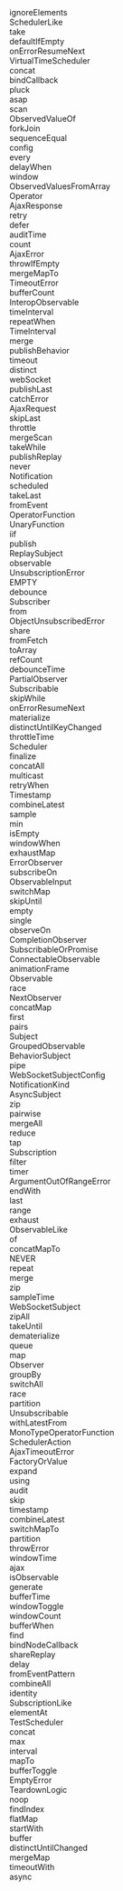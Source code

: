 <div id='rxjs-api'>
<div>ignoreElements</div>
<div>SchedulerLike</div>
<div>take</div>
<div>defaultIfEmpty</div>
<div>onErrorResumeNext</div>
<div>VirtualTimeScheduler</div>
<div>concat</div>
<div>bindCallback</div>
<div>pluck</div>
<div>asap</div>
<div>scan</div>
<div>ObservedValueOf</div>
<div>forkJoin</div>
<div>sequenceEqual</div>
<div>config</div>
<div>every</div>
<div>delayWhen</div>
<div>window</div>
<div>ObservedValuesFromArray</div>
<div>Operator</div>
<div>AjaxResponse</div>
<div>retry</div>
<div>defer</div>
<div>auditTime</div>
<div>count</div>
<div>AjaxError</div>
<div>throwIfEmpty</div>
<div>mergeMapTo</div>
<div>TimeoutError</div>
<div>bufferCount</div>
<div>InteropObservable</div>
<div>timeInterval</div>
<div>repeatWhen</div>
<div>TimeInterval</div>
<div>merge</div>
<div>publishBehavior</div>
<div>timeout</div>
<div>distinct</div>
<div>webSocket</div>
<div>publishLast</div>
<div>catchError</div>
<div>AjaxRequest</div>
<div>skipLast</div>
<div>throttle</div>
<div>mergeScan</div>
<div>takeWhile</div>
<div>publishReplay</div>
<div>never</div>
<div>Notification</div>
<div>scheduled</div>
<div>takeLast</div>
<div>fromEvent</div>
<div>OperatorFunction</div>
<div>UnaryFunction</div>
<div>iif</div>
<div>publish</div>
<div>ReplaySubject</div>
<div>observable</div>
<div>UnsubscriptionError</div>
<div>EMPTY</div>
<div>debounce</div>
<div>Subscriber</div>
<div>from</div>
<div>ObjectUnsubscribedError</div>
<div>share</div>
<div>fromFetch </div>
<div>toArray</div>
<div>refCount</div>
<div>debounceTime</div>
<div>PartialObserver</div>
<div>Subscribable</div>
<div>skipWhile</div>
<div>onErrorResumeNext</div>
<div>materialize</div>
<div>distinctUntilKeyChanged</div>
<div>throttleTime</div>
<div>Scheduler</div>
<div>finalize</div>
<div>concatAll</div>
<div>multicast</div>
<div>retryWhen</div>
<div>Timestamp</div>
<div>combineLatest</div>
<div>sample</div>
<div>min</div>
<div>isEmpty</div>
<div>windowWhen</div>
<div>exhaustMap</div>
<div>ErrorObserver</div>
<div>subscribeOn</div>
<div>ObservableInput</div>
<div>switchMap</div>
<div>skipUntil</div>
<div>empty</div>
<div>single</div>
<div>observeOn</div>
<div>CompletionObserver</div>
<div>SubscribableOrPromise</div>
<div>ConnectableObservable</div>
<div>animationFrame</div>
<div>Observable</div>
<div>race</div>
<div>NextObserver</div>
<div>concatMap</div>
<div>first</div>
<div>pairs</div>
<div>Subject</div>
<div>GroupedObservable</div>
<div>BehaviorSubject</div>
<div>pipe</div>
<div>WebSocketSubjectConfig </div>
<div>NotificationKind</div>
<div>AsyncSubject</div>
<div>zip</div>
<div>pairwise</div>
<div>mergeAll</div>
<div>reduce</div>
<div>tap</div>
<div>Subscription</div>
<div>filter</div>
<div>timer</div>
<div>ArgumentOutOfRangeError</div>
<div>endWith</div>
<div>last</div>
<div>range</div>
<div>exhaust</div>
<div>ObservableLike</div>
<div>of</div>
<div>concatMapTo</div>
<div>NEVER</div>
<div>repeat</div>
<div>merge</div>
<div>zip </div>
<div>sampleTime</div>
<div>WebSocketSubject</div>
<div>zipAll </div>
<div>takeUntil</div>
<div>dematerialize</div>
<div>queue</div>
<div>map</div>
<div>Observer</div>
<div>groupBy</div>
<div>switchAll</div>
<div>race</div>
<div>partition</div>
<div>Unsubscribable</div>
<div>withLatestFrom</div>
<div>MonoTypeOperatorFunction</div>
<div>SchedulerAction</div>
<div>AjaxTimeoutError </div>
<div>FactoryOrValue</div>
<div>expand</div>
<div>using</div>
<div>audit</div>
<div>skip</div>
<div>timestamp</div>
<div>combineLatest</div>
<div>switchMapTo</div>
<div>partition</div>
<div>throwError</div>
<div>windowTime</div>
<div>ajax</div>
<div>isObservable</div>
<div>generate</div>
<div>bufferTime</div>
<div>windowToggle</div>
<div>windowCount</div>
<div>bufferWhen</div>
<div>find</div>
<div>bindNodeCallback</div>
<div>shareReplay</div>
<div>delay</div>
<div>fromEventPattern</div>
<div>combineAll</div>
<div>identity</div>
<div>SubscriptionLike</div>
<div>elementAt</div>
<div>TestScheduler </div>
<div>concat</div>
<div>max</div>
<div>interval</div>
<div>mapTo</div>
<div>bufferToggle</div>
<div>EmptyError</div>
<div>TeardownLogic</div>
<div>noop</div>
<div>findIndex</div>
<div>flatMap</div>
<div>startWith</div>
<div>buffer</div>
<div>distinctUntilChanged</div>
<div>mergeMap</div>
<div>timeoutWith</div>
<div>async</div>
</div>
